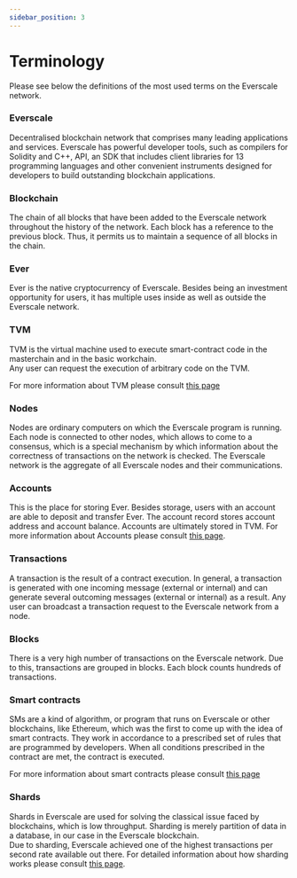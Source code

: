 ```yaml
---
sidebar_position: 3
---
```

# Terminology

Please see below the definitions of the most used terms on the Everscale network. 

### Everscale

Decentralised blockchain network that comprises many leading applications and services. Everscale has powerful developer tools, such as compilers for Solidity and C++, API, an SDK that includes client libraries for 13 programming languages and other convenient instruments designed for developers to build outstanding blockchain applications. 

### Blockchain 

The chain of all blocks that have been added to the Everscale network throughout the history of the network. Each block has a reference to the previous block. Thus, it permits us to maintain a sequence of all blocks in the chain. 

### Ever

Ever is the native cryptocurrency of Everscale. Besides being an investment opportunity for users, it has multiple uses inside as well as outside the Everscale network.

### TVM

TVM is the virtual machine used to execute smart-contract code in the masterchain and in the basic workchain.  
Any user can request the execution of arbitrary code on the TVM. 

For more information about TVM please consult [this page](../arch/tvm.md)

### Nodes

Nodes are ordinary computers on which the Everscale program is running. Each node is connected to other nodes, which allows to come to a consensus, which is a special mechanism by which information about the correctness of transactions on the network is checked. The Everscale network is the aggregate of all Everscale nodes and their communications.

### Accounts

This is the place for storing Ever. Besides storage, users with an account are able to deposit and transfer Ever. The account record stores account address and account balance. Accounts are ultimately stored in TVM. For more information about Accounts please consult [this page](../arch/40-accounts.md).

### Transactions

A transaction is the result of a contract execution. In general, a transaction is generated with one incoming message (external or internal) and can generate several outcoming messages (external or internal) as a result. Any user can broadcast a transaction request to the Everscale network from a node. 

### Blocks

There is a very high number of transactions on the Everscale network. Due to this, transactions are grouped in blocks. Each block counts hundreds of transactions. 

### Smart contracts

SMs are a kind of algorithm, or program that runs on Everscale or other blockchains, like Ethereum, which was the first to come up with the idea of smart contracts. They work in accordance to a prescribed set of rules that are programmed by developers. When all conditions prescribed in the contract are met, the contract is executed.

For more information about smart contracts please consult [this page](../develop/smart-contract/getting-started.md)

### Shards

Shards in Everscale are used for solving the classical issue faced by blockchains, which is low throughput. Sharding is merely partition of data in a database, in our case in the Everscale blockchain.  
Due to sharding, Everscale achieved one of the highest transactions per second rate available out there. For detailed information about how sharding works please consult [this page](../develop/from-another-platform/comparison-with-ethereum.md).